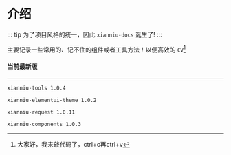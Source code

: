 # 介绍
::: tip
为了项目风格的统一，因此 `xianniu-docs` 诞生了!
:::

主要记录一些常用的、记不住的组件或者工具方法！以便高效的 `CV`[^1]

[^1]:大家好，我来敲代码了，ctrl+c再ctrl+v

#### 当前最新版
---
`xianniu-tools 1.0.4` 

`xianniu-elementui-theme 1.0.2` 

`xianniu-request 1.0.11` 

`xianniu-components 1.0.3` 
